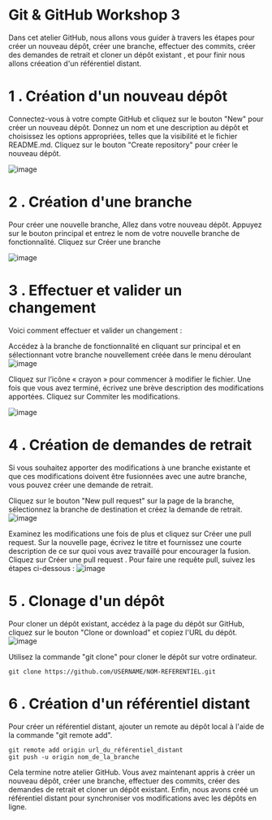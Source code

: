 # Git & GitHub Workshop 3
Dans cet atelier GitHub, nous allons vous guider à travers les étapes pour créer un nouveau dépôt, créer une branche, effectuer des commits, créer des demandes de retrait et cloner un dépôt existant , et pour finir nous allons créeation d'un référentiel distant.

# 1 . Création d'un nouveau dépôt 
Connectez-vous à votre compte GitHub et cliquez sur le bouton "New" pour créer un nouveau dépôt. Donnez un nom et une description au dépôt et choisissez les options appropriées, telles que la visibilité et le fichier README.md. Cliquez sur le bouton "Create repository" pour créer le nouveau dépôt.

![image](https://user-images.githubusercontent.com/123757632/221904279-c5a2d920-5b45-4193-b599-1cc21daae210.png)

# 2 . Création d'une branche 
Pour créer une nouvelle branche, Allez dans votre nouveau dépôt. Appuyez sur le bouton principal et entrez le nom de votre nouvelle branche de fonctionnalité. Cliquez sur Créer une branche

![image](https://user-images.githubusercontent.com/123757632/221905296-bb65ad5a-09f5-4745-87b4-2d15b57b3826.png)

# 3 . Effectuer et valider un changement 
Voici comment effectuer et valider un changement :

Accédez à la branche de fonctionnalité en cliquant sur principal et en sélectionnant votre branche nouvellement créée dans le menu déroulant 
![image](https://user-images.githubusercontent.com/123757632/221906014-974748a8-ac15-4911-9233-fbd221e7a4ef.png)

Cliquez sur l’icône « crayon » pour commencer à modifier le fichier. Une fois que vous avez terminé, écrivez une brève description des modifications apportées. Cliquez sur Commiter les modifications.

![image](https://user-images.githubusercontent.com/123757632/221906262-19d84614-65db-49e2-8494-f9f35dcb765a.png)

# 4 . Création de demandes de retrait 

Si vous souhaitez apporter des modifications à une branche existante et que ces modifications doivent être fusionnées avec une autre branche, vous pouvez créer une demande de retrait. 

Cliquez sur le bouton "New pull request" sur la page de la branche, sélectionnez la branche de destination et créez la demande de retrait.
![image](https://user-images.githubusercontent.com/123757632/221906794-9f97735b-0c60-4483-94e9-ae0f5dec781b.png)

Examinez les modifications une fois de plus et cliquez sur Créer une pull request. Sur la nouvelle page, écrivez le titre et fournissez une courte description de ce sur quoi vous avez travaillé pour encourager la fusion. Cliquez sur Créer une pull request . 
Pour faire une requête pull, suivez les étapes ci-dessous :
![image](https://user-images.githubusercontent.com/123757632/221907414-c00476f9-50dc-4312-a908-ac532c3bb27c.png)


# 5 . Clonage d'un dépôt 

Pour cloner un dépôt existant, accédez à la page du dépôt sur GitHub, cliquez sur le bouton "Clone or download" et copiez l'URL du dépôt.
![image](https://user-images.githubusercontent.com/123757632/221907903-06ae3b01-5648-4438-bf1d-5f5c72946693.png)


Utilisez la commande "git clone" pour cloner le dépôt sur votre ordinateur.
```
git clone https://github.com/USERNAME/NOM-REFERENTIEL.git
```

# 6 . Création d'un référentiel distant 

Pour créer un référentiel distant, ajouter un remote au dépôt local à l'aide de la commande "git remote add". 
```
git remote add origin url_du_référentiel_distant
git push -u origin nom_de_la_branche
```


Cela termine notre atelier GitHub. Vous avez maintenant appris à créer un nouveau dépôt, créer une branche, effectuer des commits, créer des demandes de retrait et cloner un dépôt existant. Enfin, nous avons créé un référentiel distant pour synchroniser vos modifications avec les dépôts en ligne.





